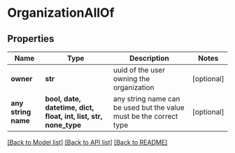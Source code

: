 # OrganizationAllOf


## Properties
Name | Type | Description | Notes
------------ | ------------- | ------------- | -------------
**owner** | **str** | uuid of the user owning the organization | [optional] 
**any string name** | **bool, date, datetime, dict, float, int, list, str, none_type** | any string name can be used but the value must be the correct type | [optional]

[[Back to Model list]](../README.md#documentation-for-models) [[Back to API list]](../README.md#documentation-for-api-endpoints) [[Back to README]](../README.md)


